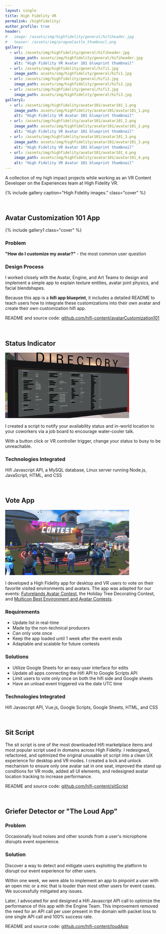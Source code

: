 ```yaml
---
layout: single
title: High Fidelity VR
permalink: /highfidelity/
author_profile: true
header:
#   image: /assets/img/highfidelity/general/hifiheader.jpg
#   teaser: /assets/img/pragueCastle_thumbnail.png
gallery:
  - url: /assets/img/highfidelity/general/hifiheader.jpg
    image_path: assets/img/highfidelity/general/hifiheader.jpg
    alt: "High Fidelity VR Avatar 101 blueprint thumbnail"
  - url: /assets/img/highfidelity/general/hifi1.jpg
    image_path: assets/img/highfidelity/general/hifi1.jpg
  - url: /assets/img/highfidelity/general/hifi2.jpg
    image_path: assets/img/highfidelity/general/hifi2.jpg
  - url: /assets/img/highfidelity/general/hifi3.jpg
    image_path: assets/img/highfidelity/general/hifi3.jpg
gallery1:
  - url: /assets/img/highfidelity/avatar101/avatar101_1.png
    image_path: assets/img/highfidelity/avatar101/avatar101_1.png
    alt: "High Fidelity VR Avatar 101 blueprint thumbnail"
  - url: /assets/img/highfidelity/avatar101/avatar101_2.png
    image_path: assets/img/highfidelity/avatar101/avatar101_2.png
    alt: "High Fidelity VR Avatar 101 blueprint thumbnail"
  - url: /assets/img/highfidelity/avatar101/avatar101_3.png
    image_path: assets/img/highfidelity/avatar101/avatar101_3.png
    alt: "High Fidelity VR Avatar 101 blueprint thumbnail"
  - url: /assets/img/highfidelity/avatar101/avatar101_4.png
    image_path: assets/img/highfidelity/avatar101/avatar101_4.png
    alt: "High Fidelity VR Avatar 101 blueprint thumbnail"
---
```


<p>A collection of my high impact projects while working as an VR Content Developer on the Experiences team at High Fidelity VR.</p>

{% include gallery caption="High Fidelity images." class="cover" %}

<br />

<h2 id="avatar101-hifi">Avatar Customization 101 App</h2>

{% include gallery1 class="cover" %}

<h3>Problem</h3>

<p><strong>"How do I customize my avatar?"</strong> - the most common user question</p>


<h3>Design Process</h3>

<p>I worked closely with the Avatar, Engine, and Art Teams to design and implement a simple app to explain texture entities, avatar joint physics, and facial blendshapes.</p>

<p>Because this app is a <strong>hifi app blueprint</strong>, it includes a detailed README to teach users how to integrate these customizations into their own avatar and create their own customization hifi app.</p>

README and source code: [github.com/hifi-content/avatarCustomization101](https://github.com/highfidelity/hifi-content/tree/master/marketplaceItems/avatarCustomization101)

<br />

<h2 id="statuss-indicator-hifi">Status Indicator</h2>

<a href="/assets/img/highfidelity/statusIndicator/statusIndicatorDirectory.jpg" title="Status Indicator Directory">
  <img src="/assets/img/highfidelity/statusIndicator/statusIndicatorDirectory.jpg" alt="Status indicator directory" style="width: 400px" class="align-center" />
</a> 

<p>I created a script to notify your availability status and in-world location to your coworkers via a job board to
encourage water-cooler talk.</p>

<p>With a button click or VR controller trigger, change your status to busy to be unreachable.</p>

<h3>Technologies Integrated</h3>

<p>Hifi Javascript API, a MySQL database, Linux server running
Node.js, JavaScript, HTML, and CSS</p>

<br />

<h2 id="vote-app-hifi">Vote App</h2>

<a href="/assets/img/highfidelity/voteApp/avatarcontest1.jpg" title="Avatar Contest">
  <img src="/assets/img/highfidelity/voteApp/avatarcontest1.jpg" alt="Avatar contest" style="width: 400px" class="align-center" />
</a> 

<p>I developed a High Fidelity app for desktop and VR users to vote on their favorite visited environments and
avatars. The app was adapted for our events: 
<a href="https://www.youtube.com/watch?v=QhWcI1gswqs">Futvrelands Avatar Contest</a>, 
the Holiday Tree Decorating Contest, and 
<a href="https://www.youtube.com/watch?v=2KmXllrBNHw">Multicon Best Environment and Avatar Contests</a>.</p>

<h3>Requirements</h3>

<ul>
    <li>Update list in real-time</li>
    <li>Made by the non-technical producers</li>
    <li>Can only vote once</li>
    <li>Keep the app loaded until 1 week after the event ends</li>
    <li>Adaptable and scalable for future contests</li>
</ul>

<h3>Solutions</h3>

<ul>
    <li>Utilize Google Sheets for an easy user interface for edits</li>
    <li>Update all apps connecting the Hifi API to Google Scripts API</li>
    <li>Limit users to vote only once on both the hifi side and Google sheets </li>
    <li>Have an unload event triggered via the date UTC time</li>
</ul>

<h3>Technologies Integrated</h3>

<p>Hifi Javascript API, Vue.js, Google
Scripts, Google Sheets, HTML, and CSS</p>

<br />

<h2 id="sit-script-hifi">Sit Script</h2>

<p>The sit script is one of the most downloaded Hifi marketplace items and most popular script used in domains
across High Fidelity. I redesigned, refactored, and optimized the original unusable sit script into a clean UX
experience for desktop and VR modes. I created a lock and unlock mechanism to ensure only one avatar sat in
one seat, improved the stand up conditions for VR mode, added all UI elements, and redesigned avatar
location tracking to increase performance.</p>

README and source code: [github.com/hifi-content/sitScript](https://github.com/highfidelity/hifi-content/tree/master/marketplaceItems/sitPoint)

<br />

<h2 id="loud-app-hifi">Griefer Detector or "The Loud App"</h2>

<h3>Problem</h3>

<p>Occasionally loud noises and other sounds from a user's microphone disrupts event experience.</p>

<h3>Solution</h3>

<p>Discover a way to detect and mitigate users exploiting the platform to disrupt our event experience for other users.</p>

<p>Within one week, we were able to implement an app to pinpoint a user with an open mic or a mic that is louder than most other users for event cases. We successfully mitigated any issues.</p>

<p>Later, I advocated for and designed a Hifi Javascript API call to optimize the performance of this app with the Engine Team. This improvement removed the need for an API call per user present in the domain with packet loss to one single API call and 100% success rate.</p>

README and source code: [github.com/hifi-content/loudApp](https://github.com/highfidelity/hifi-content/tree/master/usefulUtilities/loudApp)